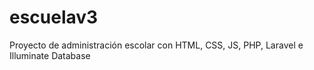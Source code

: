 # escuelav3
Proyecto de administración escolar con HTML, CSS, JS, PHP, Laravel e Illuminate Database
